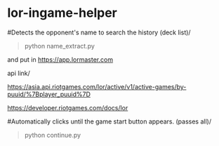 # lor-ingame-helper

#Detects the opponent's name to search the history (deck list)/
> python name_extract.py

and put in https://app.lormaster.com


api link/

https://asia.api.riotgames.com/lor/active/v1/active-games/by-puuid/%7Bplayer_puuid%7D

https://developer.riotgames.com/docs/lor

#Automatically clicks until the game start button appears. (passes all)/


> python continue.py


